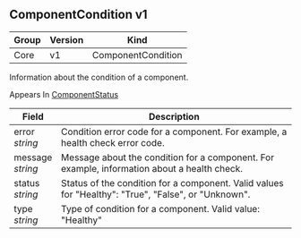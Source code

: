 ## ComponentCondition v1

Group        | Version     | Kind
------------ | ---------- | -----------
Core | v1 | ComponentCondition



Information about the condition of a component.

<aside class="notice">
Appears In  <a href="#componentstatus-v1">ComponentStatus</a> </aside>

Field        | Description
------------ | -----------
error <br /> *string*  | Condition error code for a component. For example, a health check error code.
message <br /> *string*  | Message about the condition for a component. For example, information about a health check.
status <br /> *string*  | Status of the condition for a component. Valid values for "Healthy": "True", "False", or "Unknown".
type <br /> *string*  | Type of condition for a component. Valid value: "Healthy"


